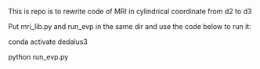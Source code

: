 This is repo is to rewrite code of MRI in cylindrical coordinate from d2 to d3

Put mri_lib.py and run_evp in the same dir and use the code below to run it:

conda activate dedalus3

python run_evp.py
